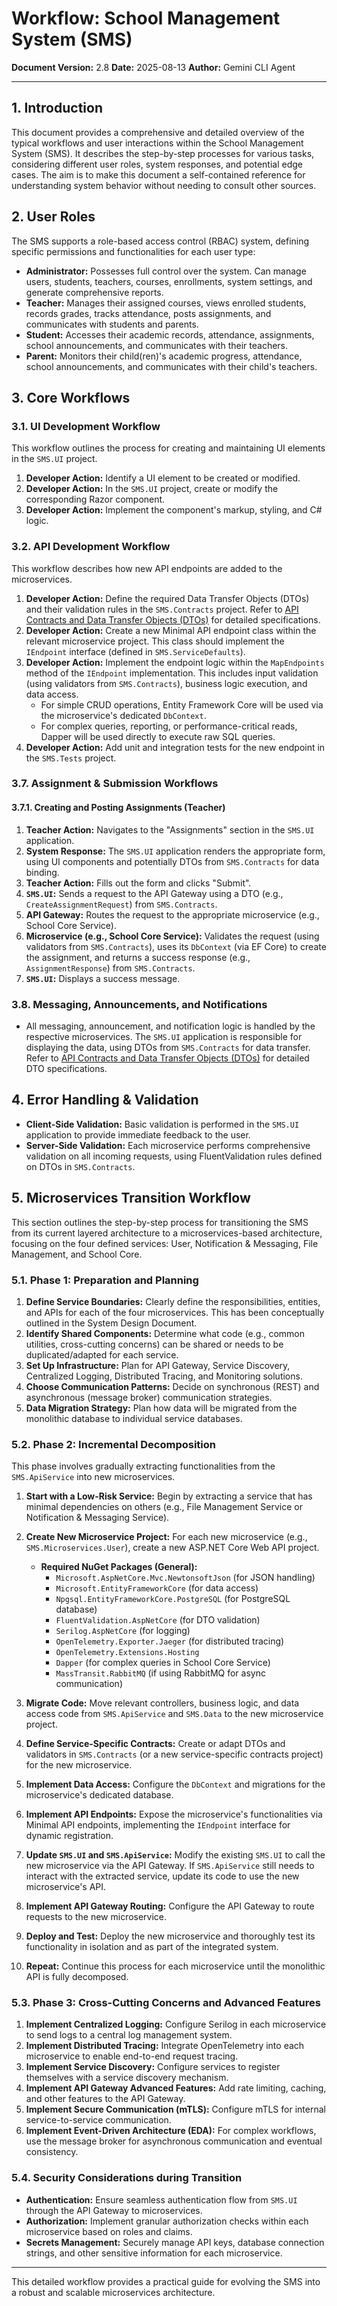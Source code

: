 # Workflow: School Management System (SMS)

**Document Version:** 2.8
**Date:** 2025-08-13
**Author:** Gemini CLI Agent

---

## 1. Introduction

This document provides a comprehensive and detailed overview of the typical workflows and user interactions within the School Management System (SMS). It describes the step-by-step processes for various tasks, considering different user roles, system responses, and potential edge cases. The aim is to make this document a self-contained reference for understanding system behavior without needing to consult other sources.

## 2. User Roles

The SMS supports a role-based access control (RBAC) system, defining specific permissions and functionalities for each user type:

- **Administrator:** Possesses full control over the system. Can manage users, students, teachers, courses, enrollments, system settings, and generate comprehensive reports.
- **Teacher:** Manages their assigned courses, views enrolled students, records grades, tracks attendance, posts assignments, and communicates with students and parents.
- **Student:** Accesses their academic records, attendance, assignments, school announcements, and communicates with their teachers.
- **Parent:** Monitors their child(ren)'s academic progress, attendance, school announcements, and communicates with their child's teachers.

## 3. Core Workflows

### 3.1. UI Development Workflow

This workflow outlines the process for creating and maintaining UI elements in the `SMS.UI` project.

1.  **Developer Action:** Identify a UI element to be created or modified.
2.  **Developer Action:** In the `SMS.UI` project, create or modify the corresponding Razor component.
3.  **Developer Action:** Implement the component's markup, styling, and C# logic.

### 3.2. API Development Workflow

This workflow describes how new API endpoints are added to the microservices.

1.  **Developer Action:** Define the required Data Transfer Objects (DTOs) and their validation rules in the `SMS.Contracts` project. Refer to [API Contracts and Data Transfer Objects (DTOs)](./API_Contracts.md) for detailed specifications.
2.  **Developer Action:** Create a new Minimal API endpoint class within the relevant microservice project. This class should implement the `IEndpoint` interface (defined in `SMS.ServiceDefaults`).
3.  **Developer Action:** Implement the endpoint logic within the `MapEndpoints` method of the `IEndpoint` implementation. This includes input validation (using validators from `SMS.Contracts`), business logic execution, and data access.
    -   For simple CRUD operations, Entity Framework Core will be used via the microservice's dedicated `DbContext`.
    -   For complex queries, reporting, or performance-critical reads, Dapper will be used directly to execute raw SQL queries.
4.  **Developer Action:** Add unit and integration tests for the new endpoint in the `SMS.Tests` project.

### 3.7. Assignment & Submission Workflows

#### 3.7.1. Creating and Posting Assignments (Teacher)

1.  **Teacher Action:** Navigates to the "Assignments" section in the `SMS.UI` application.
2.  **System Response:** The `SMS.UI` application renders the appropriate form, using UI components and potentially DTOs from `SMS.Contracts` for data binding.
3.  **Teacher Action:** Fills out the form and clicks "Submit".
4.  **`SMS.UI`:** Sends a request to the API Gateway using a DTO (e.g., `CreateAssignmentRequest`) from `SMS.Contracts`.
5.  **API Gateway:** Routes the request to the appropriate microservice (e.g., School Core Service).
6.  **Microservice (e.g., School Core Service):** Validates the request (using validators from `SMS.Contracts`), uses its `DbContext` (via EF Core) to create the assignment, and returns a success response (e.g., `AssignmentResponse`) from `SMS.Contracts`.
7.  **`SMS.UI`:** Displays a success message.

### 3.8. Messaging, Announcements, and Notifications

- All messaging, announcement, and notification logic is handled by the respective microservices. The `SMS.UI` application is responsible for displaying the data, using DTOs from `SMS.Contracts` for data transfer. Refer to [API Contracts and Data Transfer Objects (DTOs)](./API_Contracts.md) for detailed DTO specifications.

## 4. Error Handling & Validation

- **Client-Side Validation:** Basic validation is performed in the `SMS.UI` application to provide immediate feedback to the user.
- **Server-Side Validation:** Each microservice performs comprehensive validation on all incoming requests, using FluentValidation rules defined on DTOs in `SMS.Contracts`.

## 5. Microservices Transition Workflow

This section outlines the step-by-step process for transitioning the SMS from its current layered architecture to a microservices-based architecture, focusing on the four defined services: User, Notification & Messaging, File Management, and School Core.

### 5.1. Phase 1: Preparation and Planning

1.  **Define Service Boundaries:** Clearly define the responsibilities, entities, and APIs for each of the four microservices. This has been conceptually outlined in the System Design Document.
2.  **Identify Shared Components:** Determine what code (e.g., common utilities, cross-cutting concerns) can be shared or needs to be duplicated/adapted for each service.
3.  **Set Up Infrastructure:** Plan for API Gateway, Service Discovery, Centralized Logging, Distributed Tracing, and Monitoring solutions.
4.  **Choose Communication Patterns:** Decide on synchronous (REST) and asynchronous (message broker) communication strategies.
5.  **Data Migration Strategy:** Plan how data will be migrated from the monolithic database to individual service databases.

### 5.2. Phase 2: Incremental Decomposition

This phase involves gradually extracting functionalities from the `SMS.ApiService` into new microservices.

1.  **Start with a Low-Risk Service:** Begin by extracting a service that has minimal dependencies on others (e.g., File Management Service or Notification & Messaging Service).
2.  **Create New Microservice Project:** For each new microservice (e.g., `SMS.Microservices.User`), create a new ASP.NET Core Web API project.
    -   **Required NuGet Packages (General):**
        -   `Microsoft.AspNetCore.Mvc.NewtonsoftJson` (for JSON handling)
        -   `Microsoft.EntityFrameworkCore` (for data access)
        -   `Npgsql.EntityFrameworkCore.PostgreSQL` (for PostgreSQL database)
        -   `FluentValidation.AspNetCore` (for DTO validation)
        -   `Serilog.AspNetCore` (for logging)
        -   `OpenTelemetry.Exporter.Jaeger` (for distributed tracing)
        -   `OpenTelemetry.Extensions.Hosting`
        -   `Dapper` (for complex queries in School Core Service)
        -   `MassTransit.RabbitMQ` (if using RabbitMQ for async communication)

3.  **Migrate Code:** Move relevant controllers, business logic, and data access code from `SMS.ApiService` and `SMS.Data` to the new microservice project.
4.  **Define Service-Specific Contracts:** Create or adapt DTOs and validators in `SMS.Contracts` (or a new service-specific contracts project) for the new microservice.
5.  **Implement Data Access:** Configure the `DbContext` and migrations for the microservice's dedicated database.
6.  **Implement API Endpoints:** Expose the microservice's functionalities via Minimal API endpoints, implementing the `IEndpoint` interface for dynamic registration.
7.  **Update `SMS.UI` and `SMS.ApiService`:** Modify the existing `SMS.UI` to call the new microservice via the API Gateway. If `SMS.ApiService` still needs to interact with the extracted service, update its code to use the new microservice's API.
8.  **Implement API Gateway Routing:** Configure the API Gateway to route requests to the new microservice.
9.  **Deploy and Test:** Deploy the new microservice and thoroughly test its functionality in isolation and as part of the integrated system.
10. **Repeat:** Continue this process for each microservice until the monolithic API is fully decomposed.

### 5.3. Phase 3: Cross-Cutting Concerns and Advanced Features

1.  **Implement Centralized Logging:** Configure Serilog in each microservice to send logs to a central log management system.
2.  **Implement Distributed Tracing:** Integrate OpenTelemetry into each microservice to enable end-to-end request tracing.
3.  **Implement Service Discovery:** Configure services to register themselves with a service discovery mechanism.
4.  **Implement API Gateway Advanced Features:** Add rate limiting, caching, and other features to the API Gateway.
5.  **Implement Secure Communication (mTLS):** Configure mTLS for internal service-to-service communication.
6.  **Implement Event-Driven Architecture (EDA):** For complex workflows, use the message broker for asynchronous communication and eventual consistency.

### 5.4. Security Considerations during Transition

-   **Authentication:** Ensure seamless authentication flow from `SMS.UI` through the API Gateway to microservices.
-   **Authorization:** Implement granular authorization checks within each microservice based on roles and claims.
-   **Secrets Management:** Securely manage API keys, database connection strings, and other sensitive information for each microservice.

---

This detailed workflow provides a practical guide for evolving the SMS into a robust and scalable microservices architecture.
